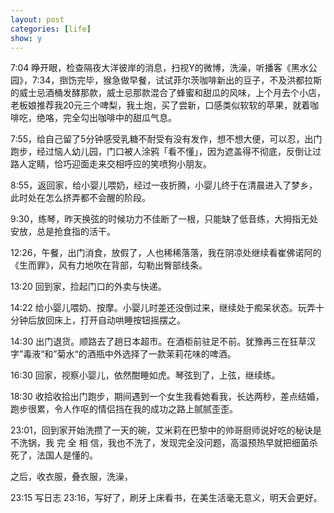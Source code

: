 ```yaml
---
layout: post
categories: [life]
show: y
---
```


7:04 睁开眼，检查隔夜大洋彼岸的消息，扫视Y的微博，洗澡，听播客《黑水公园》，7:34，捯饬完毕，猴急做早餐，试试菲尔茨咖啡新出的豆子，不及洪都拉斯的威士忌酒桶发酵那款，威士忌那款混合了蜂蜜和甜瓜的风味，上个月去个小店，老板娘推荐我20元三个啤梨，我土炮，买了尝新，口感类似软软的苹果，就着咖啡吃，绝咯，完全勾出咖啡中的甜瓜气息。

7:55，给自己留了5分钟感受乳糖不耐受有没有发作，想不想大便，可以忍，出门跑步，经过恼人幼儿园，门口被人涂鸦「看不懂」，因为遮盖得不彻底，反倒让过路人定睛，恰巧迎面走来交相呼应的笑喷狗小朋友。

8:55，返回家，给小婴儿喂奶，经过一夜折腾，小婴儿终于在清晨进入了梦乡，此时处在怎么挤弄都不会醒的阶段。

9:30，练琴，昨天换弦的时候功力不佳断了一根，只能缺了低音练，大拇指无处安放，总是抢食指的活干。

12:26，午餐，出门消食，放假了，人也稀稀落落，我在阴凉处继续看崔佛诺阿的《生而罪》，风有力地吹在背部，勾勒出臀部线条。

13:20 回到家，捡起门口的外卖与快递。

14:22 给小婴儿喂奶、按摩。小婴儿时差还没倒过来，继续处于痴呆状态。玩弄十分钟后放回床上，打开自动哄睡按钮摇摆之。

14:30 出门退货。顺路去了趟日本超市。在酒柜前驻足不前。犹豫再三在狂草汉字”毒液“和”菊水“的酒瓶中外选择了一款茉莉花味的啤酒。

16:30 回家，视察小婴儿，依然酣睡如虎。琴弦到了，上弦，继续练。

18:30 收拾收拾出门跑步，期间遇到一个女生我看她看我，长达两秒，差点结婚，跑步很累，令人作呕的情侣挡在我的成功之路上腻腻歪歪。

23:01，回到家开始洗攒了一天的碗，艾米莉在巴黎中的帅哥厨师说好吃的秘诀是不洗锅，我 完 全 相 信，我也不洗了，发现完全没问题，高温预热早就把细菌杀死了，法国人是懂的。

之后，收衣服，叠衣服，洗澡，

23:15 写日志 23:16，写好了，刷牙上床看书，在美生活毫无意义，明天会更好。